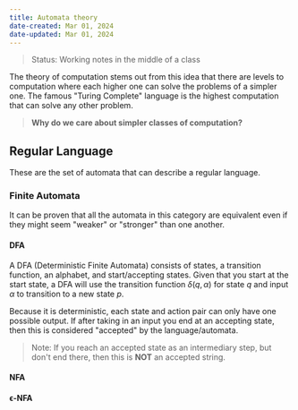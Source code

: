 ```yaml
---
title: Automata theory
date-created: Mar 01, 2024
date-updated: Mar 01, 2024
---
```


> Status: Working notes in the middle of a class

The theory of computation stems out from this idea that there are levels to computation where each higher one can solve the problems of a simpler one. The famous "Turing Complete" language is the highest computation that can solve any other problem.

> **Why do we care about simpler classes of computation?**  
> 

## Regular Language

These are the set of automata that can describe a regular language.

### Finite Automata

It can be proven that all the automata in this category are equivalent even if they might seem "weaker" or "stronger" than one another.

#### DFA

A DFA (Deterministic Finite Automata) consists of states, a transition function, an alphabet, and start/accepting states. Given that you start at the start state, a DFA will use the transition function $\delta (q, \alpha)$ for state $q$ and input $\alpha$ to transition to a new state $p$.

Because it is deterministic, each state and action pair can only have one possible output. If after taking in an input you end at an accepting state, then this is considered "accepted" by the language/automata.

> Note: If you reach an accepted state as an intermediary step, but don't end there, then this is **NOT** an accepted string.

#### NFA



#### ϵ-NFA